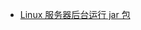 - <a href="https://blog.csdn.net/m0_46144826/article/details/105373587" target="_blank">Linux 服务器后台运行 jar 包</a>
